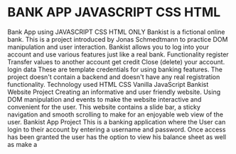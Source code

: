 # BANK APP JAVASCRIPT CSS HTML
 Bank App using JAVASCRIPT CSS HTML ONLY
Bankist is a fictional online bank. This is a project introduced by Jonas Schmedtmann to practice DOM manipulation and user interaction. Bankist allows you to log into your account and use various features just like a real bank.
Functionality
register
Transfer values ​​to another account
get credit
Close (delete) your account.
login data
These are template credentials for using banking features. The project doesn't contain a backend and doesn't have any real registration functionality.
Technology used
HTML
CSS
Vanilla JavaScript
Bankist Website Project
Creating an informative and user friendly website. Using DOM manipulation and events to make the website
interactive and convenient for the user. This website contains a slide bar, a sticky navigation and smooth scrolling to
make for an enjoyable web view of the user.
Bankist App Project
This is a banking application where the User can login to their account by entering a username and password. Once
access has been granted the user has the option to view his balance sheet as well as make a 
